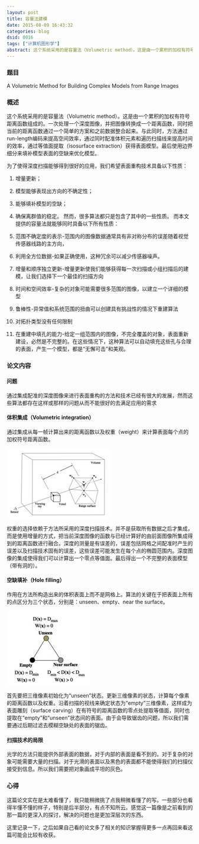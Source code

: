 ```yaml
---
layout: post
title: 容量法建模
date: 2015-08-09 16:43:32
categories: blog
dsid: 0016
tags: ["计算机图形学"]
abstract: 这个系统采用的是容量法（Volumetric method）。这是由一个累积的加权有符号距离函数组成的。一次处理一个深度图像，并把图像转换成一个距离函数，同时把当前的距离函数通过一个简单的方案和之前数据整合起来。
---
```



### 题目

A Volumetric Method for Building Complex Models from Range Images

### 概述

这个系统采用的是容量法（Volumetric method）。这是由一个累积的加权有符号距离函数组成的。一次处理一个深度图像，并把图像转换成一个距离函数，同时把当前的距离函数通过一个简单的方案和之前数据整合起来。与此同时，方法通过run-length编码来提高空间效率，通过同时配准体积元素和遍历扫描线来提高时间的效率，通过等值面提取（isosurface extraction）获得表面模型。最后使用边界细分来填补模型表面的空缺来优化模型。

为了使得深度扫描能够得到很好的应用，我们希望表面重构技术具备以下性质：
1. 增量更新；
2.	模型能够表现出方向的不确定性；
3.	能够填补模型的空缺；
4.	确保离群值的稳定。
然而，很多算法都只是包含了其中的一些性质。
而本文提供的容量法就能够同时具备以下所有性质：
 
1.	范围不确定度的表示-范围内的图像数据通常具有非对称分布的误差随着视觉传感器线路的主方向，

2.	利用全方位数据-如果正确使用，这种冗余可以减少传感器噪声。

3.	增量和顺序独立更新-增量更新使我们能够获得每一次扫描或小组扫描后的建模，让我们选择下一个最佳的扫描方向

4.	时间和空间效率-复杂的对象可能需要很多范围的图像，以建立一个详细的模型

5.	鲁棒性-异常值和系统范围的扭曲可以创建具有挑战性的情况下重建算法

6.	对拓扑类型没有任何限制 

7.	在重建中填孔的能力-给定一组范围内的图像，不完全覆盖的对象，表面重新建设，必然是不完整的。在这些情况下，这种算法可以自动填充这些孔与合理的表面，产生一个模型，都是“无懈可击”和美观。

### 论文内容

#### 问题

通过集成配准的深度图像来进行表面重构的方法和技术已经有很大的发展，然而这些算法都存在这样或那样的问题从而不能很好的去满足应用的需求

#### 体积集成（Volumetric integration）

通过集成从每一帧计算出来的距离函数以及权重（weight）来计算表面每个点的加权符号距离函数。

![week4-1](/photo/week4/pic1.jpg)

权重的选择依赖于方法所采用的深度扫描技术。并不是获取所有数据之后才集成，而是使用增量的方式，把当前深度图像的函数与已经计算好的由前面图像所集成得到的距离函数进行融合。深度的测量是有误差的，误差包括网格之间配准时产生的误差以及扫描技术固有的误差，这些误差可能发生在每个点的椭圆范围内。深度图像的集成使得我们可以计算出一个零点等值面。最后得出一个不完整的表面模型（带有洞的）。

#### 空缺填补（Hole filling）

作用在方法所构造出来的体积表面上而不是网格上。算法的关键在于把表面上所有的点区分为三个状态，分别是：unseen、empty、near the surface。

![week4-2](/photo/week4/pic2.jpg)

首先要把三维像素初始化为“unseen”状态。更新三维像素的状态，计算每个像素的距离函数以及权重。沿着扫描的视线来确定状态为“empty”三维像素，这样成为表面雕刻（surface carving）在有符号的距离函数的零点处提取等值面，同时也提取在“empty”和“unseen”状态间的表面。由于会导致锯齿的问题，所以我们需要通过后期过滤去模糊空缺处的表面的锯齿。

#### 扫描技术的局限

光学的方法只能提供外部表面的数据，对于内部的表面是看不到的。对于复杂的对象可能需要大量的扫描。对于光滑的表面以及黑色的表面都不能使得我们的扫描仪接受到信息。所以我们需要把对象画成平坦的灰色。

### 心得

这篇论文实在是太难看懂了，我只能稍微挑了点我稍微看懂了的写。一些部分也看得半懂不懂的样子，特别是后半部分，有点不知所云。感觉这一篇像是之前看到的那一篇的更深入的探讨，解决的问题也是更加深层次的东西。

这里记录一下，之后如果自己看的论文多了相关的知识掌握得更多一点再回来看这篇可能会比较有收获。
